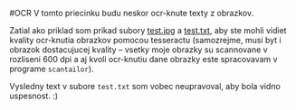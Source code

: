 #OCR
V tomto priecinku budu neskor ocr-knute texty z obrazkov.

Zatial ako priklad som prikad subory [test.jpg](test.tif) a [test.txt](test.txt), aby ste mohli vidiet kvality ocr-knutia obrazkov pomocou tesseractu (samozrejme, musi byt i obrazok dostacujucej kvality – vsetky moje obrazky su scannovane v rozliseni 600 dpi a aj kvoli ocr-knutiu dane obrazky este spracovavam v programe `scantailor`).

Vysledny text v subore `test.txt` som vobec neupravoval, aby bola vidno uspesnost. :)
